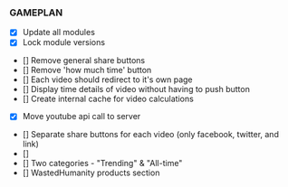 ### GAMEPLAN

- [x] Update all modules
- [x] Lock module versions
- [] Remove general share buttons
- [] Remove 'how much time' button
- [] Each video should redirect to it's own page
- [] Display time details of video without having to push button
- [] Create internal cache for video calculations
- [x] Move youtube api call to server
- [] Separate share buttons for each video (only facebook, twitter, and link)
- []
- [] Two categories - "Trending" & "All-time"
- [] WastedHumanity products section